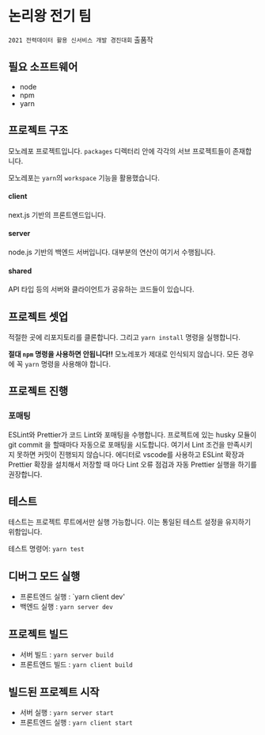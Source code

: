 # 논리왕 전기 팀

`2021 전력데이터 활용 신서비스 개발 경진대회` 출품작

## 필요 소프트웨어

-   node
-   npm
-   yarn

## 프로젝트 구조

모노레포 프로젝트입니다. `packages` 디렉터리 안에 각각의 서브 프로젝트들이 존재합니다.

모노레포는 `yarn`의 `workspace` 기능을 활용했습니다.

#### client

next.js 기반의 프론트엔드입니다.

#### server

node.js 기반의 백엔드 서버입니다. 대부분의 연산이 여기서 수행됩니다.

#### shared

API 타입 등의 서버와 클라이언트가 공유하는 코드들이 있습니다.

## 프로젝트 셋업

적절한 곳에 리포지토리를 클론합니다. 그리고 `yarn install` 명령을 실행합니다.

**절대 `npm` 명령을 사용하면 안됩니다!!** 모노레포가 제대로 인식되지 않습니다. 모든 경우에 꼭 `yarn` 명령을 사용해야 합니다.

## 프로젝트 진행

### 포매팅

ESLint와 Prettier가 코드 Lint와 포매팅을 수행합니다. 프로젝트에 있는 husky 모듈이 git commit 을 할때마다 자동으로 포매팅을 시도합니다. 여기서 Lint 조건을 만족시키지 못하면 커밋이 진행되지 않습니다.
에디터로 vscode를 사용하고 ESLint 확장과 Prettier 확장을 설치해서 저장할 때 마다 Lint 오류 점검과 자동 Prettier 실행을 하기를 권장합니다.

## 테스트

테스트는 프로젝트 루트에서만 실행 가능합니다. 이는 통일된 테스트 설정을 유지하기 위함입니다.

테스트 명령어: `yarn test`

## 디버그 모드 실행

-   프론트엔드 실행 : `yarn client dev'
-   백엔드 실행 : `yarn server dev`

## 프로젝트 빌드

-   서버 빌드 : `yarn server build`
-   프론트엔드 빌드 : `yarn client build`

## 빌드된 프로젝트 시작

-   서버 실행 : `yarn server start`
-   프론트엔드 실행 : `yarn client start`
